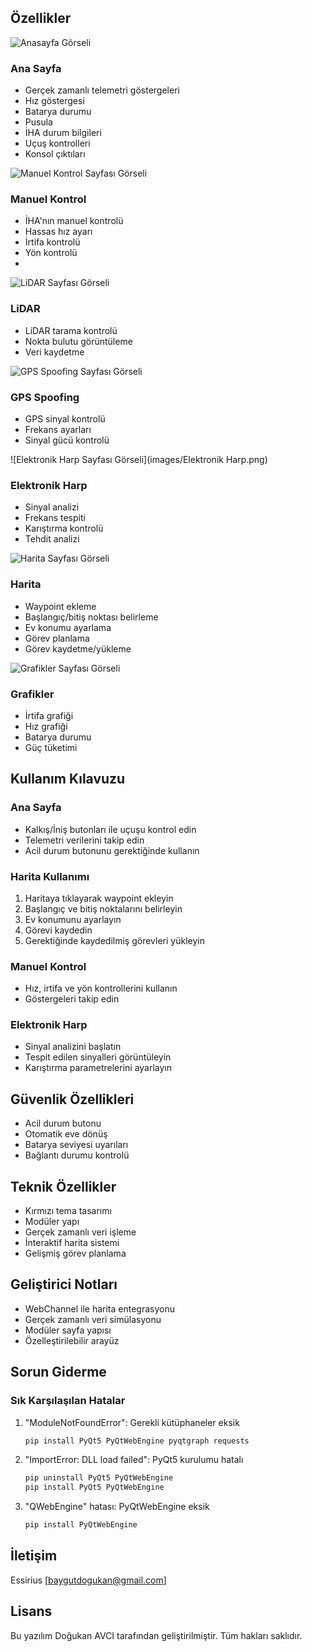 
## Özellikler

![Anasayfa Görseli](images/Main1.png)

### Ana Sayfa
- Gerçek zamanlı telemetri göstergeleri
- Hız göstergesi
- Batarya durumu
- Pusula
- İHA durum bilgileri
- Uçuş kontrolleri
- Konsol çıktıları

![Manuel Kontrol Sayfası Görseli](images/Main.png)
### Manuel Kontrol
- İHA'nın manuel kontrolü
- Hassas hız ayarı
- İrtifa kontrolü
- Yön kontrolü
- 
![LiDAR Sayfası Görseli](images/LIDAR.png)
### LiDAR
- LiDAR tarama kontrolü
- Nokta bulutu görüntüleme
- Veri kaydetme

![GPS Spoofing Sayfası Görseli](images/Spoofing.png)
### GPS Spoofing
- GPS sinyal kontrolü
- Frekans ayarları
- Sinyal gücü kontrolü

![Elektronik Harp Sayfası Görseli](images/Elektronik Harp.png)
### Elektronik Harp
- Sinyal analizi
- Frekans tespiti
- Karıştırma kontrolü
- Tehdit analizi

![Harita Sayfası Görseli](images/Harita.png)
### Harita
- Waypoint ekleme
- Başlangıç/bitiş noktası belirleme
- Ev konumu ayarlama
- Görev planlama
- Görev kaydetme/yükleme

![Grafikler Sayfası Görseli](images/Grafikler.png)
### Grafikler
- İrtifa grafiği
- Hız grafiği
- Batarya durumu
- Güç tüketimi

## Kullanım Kılavuzu

### Ana Sayfa
- Kalkış/İniş butonları ile uçuşu kontrol edin
- Telemetri verilerini takip edin
- Acil durum butonunu gerektiğinde kullanın

### Harita Kullanımı
1. Haritaya tıklayarak waypoint ekleyin
2. Başlangıç ve bitiş noktalarını belirleyin
3. Ev konumunu ayarlayın
4. Görevi kaydedin
5. Gerektiğinde kaydedilmiş görevleri yükleyin

### Manuel Kontrol
- Hız, irtifa ve yön kontrollerini kullanın
- Göstergeleri takip edin

### Elektronik Harp
- Sinyal analizini başlatın
- Tespit edilen sinyalleri görüntüleyin
- Karıştırma parametrelerini ayarlayın

## Güvenlik Özellikleri
- Acil durum butonu
- Otomatik eve dönüş
- Batarya seviyesi uyarıları
- Bağlantı durumu kontrolü

## Teknik Özellikler
- Kırmızı tema tasarımı
- Modüler yapı
- Gerçek zamanlı veri işleme
- İnteraktif harita sistemi
- Gelişmiş görev planlama

## Geliştirici Notları
- WebChannel ile harita entegrasyonu
- Gerçek zamanlı veri simülasyonu
- Modüler sayfa yapısı
- Özelleştirilebilir arayüz

## Sorun Giderme

### Sık Karşılaşılan Hatalar
1. "ModuleNotFoundError": Gerekli kütüphaneler eksik
   ```bash
   pip install PyQt5 PyQtWebEngine pyqtgraph requests
   ```

2. "ImportError: DLL load failed": PyQt5 kurulumu hatalı
   ```bash
   pip uninstall PyQt5 PyQtWebEngine
   pip install PyQt5 PyQtWebEngine
   ```

3. "QWebEngine" hatası: PyQtWebEngine eksik
   ```bash
   pip install PyQtWebEngine
   ```

## İletişim
Essirius
[baygutdogukan@gmail.com]

## Lisans
Bu yazılım Doğukan AVCI tarafından geliştirilmiştir. Tüm hakları saklıdır.
